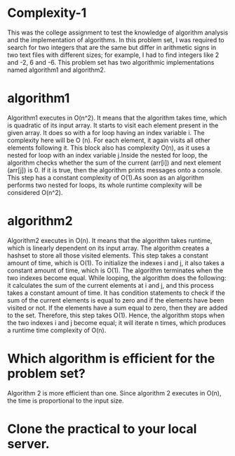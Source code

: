 # Complexity-1
This was the college assignment to test the knowledge of algorithm analysis and the implementation of algorithms. In this problem set, I was required to search for two integers that are the same but differ in arithmetic signs in two text files with different sizes; for example, I had to find integers like 2 and -2, 6 and -6. This problem set has two algorithmic implementations named algorithm1 and algorithm2.

# algorithm1

Algorithm1 executes in O(n^2).
It means that the algorithm takes time, which is quadratic of its input array. It starts to visit each element present in the given array. It does so with a for loop having an index variable i. The complexity here will be O (n). For each element, it again visits all other elements following it. This block also has complexity O(n), as it uses a nested for loop with an index variable j.Inside the nested for loop, the algorithm checks whether the sum of the current (arr[i]) and next element (arr[j]) is 0. If it is true, then the algorithm prints messages onto a console. This step has a constant complexity of O(1).As soon as an algorithm performs two nested for loops, its whole runtime complexity will be considered O(n^2).

# algorithm2

Algorithm2 executes in O(n). 
It means that the algorithm takes runtime, which is linearly dependent on its input array. The algorithm creates a hashset to store all those visited elements. This step takes a constant amount of time, which is O(1). To initialize the indexes i and j, it also takes a constant amount of time, which is O(1). The algorithm terminates when the two indexes become equal. While looping, the algorithm does the following: it calculates the sum of the current elements at i and j, and this process takes a constant amount of time. It has condition statements to check if the sum of the current elements is equal to zero and if the elements have been visited or not. If the elements have a sum equal to zero, then they are added to the set. Therefore, this step takes O(1). Hence, the algorithm stops when the two indexes i and j become equal; it will iterate n times, which produces a runtime time complexity of O(n).

# Which algorithm is efficient for the problem set?
Algorithm 2 is more efficient than one. Since algorithm 2 executes in O(n), the time is proportional to the input size.


# Clone the practical to your local server.



